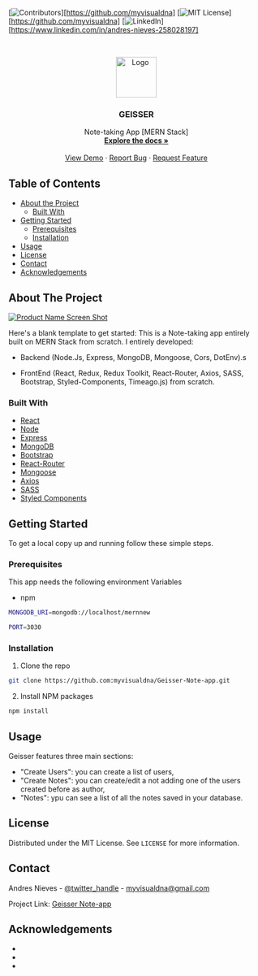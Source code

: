 <!--
*** Thanks for checking out this README Template. If you have a suggestion that would
*** make this better, please fork the repo and create a pull request or simply open
*** an issue with the tag "enhancement".
*** Thanks again! Now go create something AMAZING! :D
***
***
***
*** To avoid retyping too much info. Do a search and replace for the following:
*** github_username, repo_name, twitter_handle, email
-->

<!-- PROJECT SHIELDS -->
<!--
*** I'm using markdown "reference style" links for readability.
*** Reference links are enclosed in brackets [ ] instead of parentheses ( ).
*** See the bottom of this document for the declaration of the reference variables
*** for contributors-url, forks-url, etc. This is an optional, concise syntax you may use.
*** https://www.markdownguide.org/basic-syntax/#reference-style-links
-->

[![Contributors][contributors-shield]][https://github.com/myvisualdna]
[![MIT License][license-shield]][https://github.com/myvisualdna]
[![LinkedIn][linkedin-shield]][https://www.linkedin.com/in/andres-nieves-258028197]

<!-- PROJECT LOGO -->
<br />
<p align="center">
  <a href="https://github.com/github_username/repo_name">
    <img src="images/logo.png" alt="Logo" width="80" height="80">
  </a>

  <h3 align="center">GEISSER</h3>

  <p align="center">
    Note-taking App [MERN Stack]
    <br />
    <a href="https://github.com/github_username/repo_name"><strong>Explore the docs »</strong></a>
    <br />
    <br />
    <a href="https://github.com/github_username/repo_name">View Demo</a>
    ·
    <a href="https://github.com/github_username/repo_name/issues">Report Bug</a>
    ·
    <a href="https://github.com/github_username/repo_name/issues">Request Feature</a>
  </p>
</p>

<!-- TABLE OF CONTENTS -->

## Table of Contents

- [About the Project](#about-the-project)
  - [Built With](#built-with)
- [Getting Started](#getting-started)
  - [Prerequisites](#prerequisites)
  - [Installation](#installation)
- [Usage](#usage)
- [License](#license)
- [Contact](#contact)
- [Acknowledgements](#acknowledgements)

<!-- ABOUT THE PROJECT -->

## About The Project

[![Product Name Screen Shot][product-screenshot]](https://example.com)

Here's a blank template to get started:
This is a Note-taking app entirely built on MERN Stack from scratch. I entirely developed:

- Backend (Node.Js, Express, MongoDB, Mongoose, Cors, DotEnv).s

- FrontEnd (React, Redux, Redux Toolkit, React-Router, Axios, SASS, Bootstrap, Styled-Components, Timeago.js) from scratch.

### Built With

- [React]()
- [Node]()
- [Express]()
- [MongoDB]()
- [Bootstrap]()
- [React-Router]()
- [Mongoose]()
- [Axios]()
- [SASS]()
- [Styled Components]()

<!-- GETTING STARTED -->

## Getting Started

To get a local copy up and running follow these simple steps.

### Prerequisites

This app needs the following environment Variables

- npm

```sh
MONGODB_URI=mongodb://localhost/mernnew

PORT=3030
```

### Installation

1. Clone the repo

```sh
git clone https://github.com:myvisualdna/Geisser-Note-app.git
```

2. Install NPM packages

```sh
npm install
```

<!-- USAGE EXAMPLES -->

## Usage

Geisser features three main sections:

- "Create Users": you can create a list of users,
- "Create Notes": you can create/edit a not adding one of the users created before as author,
- "Notes": ypu can see a list of all the notes saved in your database.

<!-- LICENSE -->

## License

Distributed under the MIT License. See `LICENSE` for more information.

<!-- CONTACT -->

## Contact

Andres Nieves - [@twitter_handle](https://twitter.com/twitter_handle) - myvisualdna@gmail.com

Project Link: [Geisser Note-app](https://github.com/myvisualdna/Geisser-Note-app)

<!-- ACKNOWLEDGEMENTS -->

## Acknowledgements

- []()
- []()
- []()

<!-- MARKDOWN LINKS & IMAGES -->
<!-- https://www.markdownguide.org/basic-syntax/#reference-style-links -->

[contributors-shield]: https://img.shields.io/github/contributors/github_username/repo.svg?style=flat-square
[contributors-url]: https://github.com/github_username/repo/graphs/contributors
[forks-shield]: https://img.shields.io/github/forks/github_username/repo.svg?style=flat-square
[forks-url]: https://github.com/github_username/repo/network/members
[stars-shield]: https://img.shields.io/github/stars/github_username/repo.svg?style=flat-square
[stars-url]: https://github.com/github_username/repo/stargazers
[issues-shield]: https://img.shields.io/github/issues/github_username/repo.svg?style=flat-square
[issues-url]: https://github.com/github_username/repo/issues
[license-shield]: https://img.shields.io/github/license/github_username/repo.svg?style=flat-square
[license-url]: https://github.com/github_username/repo/blob/master/LICENSE.txt
[linkedin-shield]: https://img.shields.io/badge/-LinkedIn-black.svg?style=flat-square&logo=linkedin&colorB=555
[linkedin-url]: https://linkedin.com/in/github_username
[product-screenshot]: images/screenshot.png

